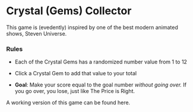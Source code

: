 # Crystal (Gems) Collector

This game is (evedently) inspired by one of the best modern animated shows, Steven Universe. 

### Rules

- Each of the Crystal Gems has a randomized number value from 1 to 12
- Click a Crystal Gem to add that value to your total

- **Goal**: Make your score equal to the goal number *without going over.* If you go over, you lose, just like The Price is Right.

A working version of this game can be found here. 
